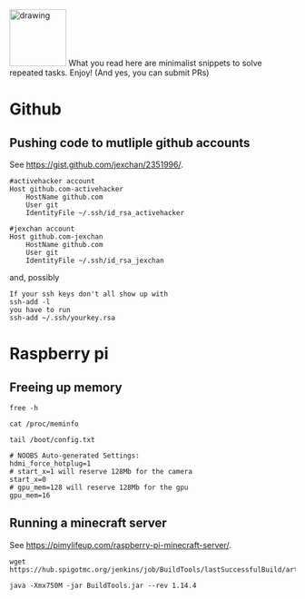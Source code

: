 <img src="https://i.pinimg.com/736x/9e/b2/c2/9eb2c214b911f382ebc7825768226285--gary-larson-the-far-side.jpg" alt="drawing" width="100"/> 
What you read here are minimalist snippets to solve repeated tasks. Enjoy! (And yes, you can submit PRs)

# Github

## Pushing code to mutliple github accounts

See https://gist.github.com/jexchan/2351996/.

```
#activehacker account
Host github.com-activehacker
	HostName github.com
	User git
	IdentityFile ~/.ssh/id_rsa_activehacker

#jexchan account
Host github.com-jexchan
	HostName github.com
	User git
	IdentityFile ~/.ssh/id_rsa_jexchan
```

and, possibly

```
If your ssh keys don't all show up with
ssh-add -l
you have to run
ssh-add ~/.ssh/yourkey.rsa
```

# Raspberry pi

## Freeing up memory

```
free -h
```

```
cat /proc/meminfo
```

```
tail /boot/config.txt
```

```
# NOOBS Auto-generated Settings:
hdmi_force_hotplug=1
# start_x=1 will reserve 128Mb for the camera
start_x=0
# gpu_mem=128 will reserve 128Mb for the gpu
gpu_mem=16
```

## Running a minecraft server

See https://pimylifeup.com/raspberry-pi-minecraft-server/.

```
wget https://hub.spigotmc.org/jenkins/job/BuildTools/lastSuccessfulBuild/artifact/target/BuildTools.jar
```

```
java -Xmx750M -jar BuildTools.jar --rev 1.14.4
```
